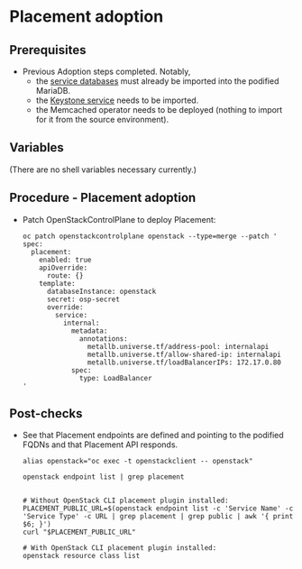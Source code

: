 # Placement adoption

## Prerequisites

* Previous Adoption steps completed. Notably,
  * the [service databases](mariadb_copy.md)
    must already be imported into the podified MariaDB.
  * the [Keystone service](keystone_adoption.md) needs to be imported.
  * the Memcached operator needs to be deployed (nothing to import for it from
    the source environment).

## Variables

(There are no shell variables necessary currently.)

## Procedure - Placement adoption

* Patch OpenStackControlPlane to deploy Placement:

  ```
  oc patch openstackcontrolplane openstack --type=merge --patch '
  spec:
    placement:
      enabled: true
      apiOverride:
        route: {}
      template:
        databaseInstance: openstack
        secret: osp-secret
        override:
          service:
            internal:
              metadata:
                annotations:
                  metallb.universe.tf/address-pool: internalapi
                  metallb.universe.tf/allow-shared-ip: internalapi
                  metallb.universe.tf/loadBalancerIPs: 172.17.0.80
              spec:
                type: LoadBalancer
  '
  ```

## Post-checks

* See that Placement endpoints are defined and pointing to the
  podified FQDNs and that Placement API responds.

  ```
  alias openstack="oc exec -t openstackclient -- openstack"

  openstack endpoint list | grep placement


  # Without OpenStack CLI placement plugin installed:
  PLACEMENT_PUBLIC_URL=$(openstack endpoint list -c 'Service Name' -c 'Service Type' -c URL | grep placement | grep public | awk '{ print $6; }')
  curl "$PLACEMENT_PUBLIC_URL"

  # With OpenStack CLI placement plugin installed:
  openstack resource class list
  ```
